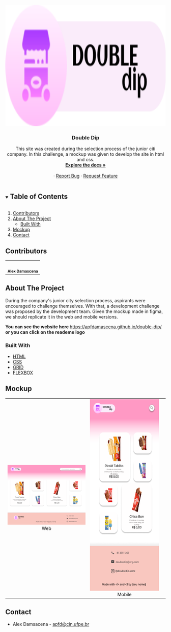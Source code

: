 <!-- PROJECT LOGO -->
<br />
<p align="center">
  <a href="https://apfdamascena.github.io/double-dip/">
    <img src="./assets/header-logo.svg" alt="Logo" width="800" height="380">
  </a>

  <h3 align="center">Double Dip</h3>

  <p align="center">
This site was created during the selection process of the junior citi company. In this challenge, a mockup was given to develop the site in html and css.
    <br />
    <a href="https://github.com/apfdamascena/double-dip"><strong>Explore the docs »</strong></a>
    <br />
    <br />
    ·
    <a href="https://github.com/apfdamascena/double-dip/issues">Report Bug</a>
    ·
    <a href="https://github.com/apfdamascena/double-dip/issues">Request Feature</a>
  </p>
</p>


<!-- TABLE OF CONTENTS -->
<details open="open">
  <summary><h2 style="display: inline-block">Table of Contents</h2></summary>
  <ol>
    <li><a href="#contributors">Contributors</a></li>
    <li>
      <a href="#about-the-project">About The Project</a>
      <ul>
        <li><a href="#built-with">Built With</a></li>
      </ul>
    </li>
        <li><a href="#mockup">Mockup</a></li>
    <li><a href="#contact">Contact</a></li>
  </ol>
</details>

## Contributors


<table>
  <tr>
<td align="center"><a href="https://github.com/apfdamascena"><img src="https://avatars.githubusercontent.com/u/52205263?s=400&u=033c62df4cc4f73b3010473faf859919019679af&v=4" width="100px;" alt=""/><br /><sub><b>Alex Damascena</b></sub></a><br/></td>
</tr>
 </table>




## About The Project

During the company's junior city selection process, aspirants were encouraged to challenge themselves. With that, a development challenge was proposed by the development team. Given the mockup made in figma, we should replicate it in the web and mobile versions.

<strong> You can see the website here </strong> https://apfdamascena.github.io/double-dip/
<strong> or you can click on the reademe logo </strong>


### Built With

* [ HTML ]( https://developer.mozilla.org/pt-BR/docs/Web/HTML )
* [ CSS ]( https://developer.mozilla.org/pt-BR/docs/Web/CSS )
* [ GRID ]( https://css-tricks.com/snippets/css/complete-guide-grid/ )
* [ FLEXBOX ]( https://css-tricks.com/snippets/css/a-guide-to-flexbox/ )

## Mockup

| | | |
|:-------------------------:|:-------------------------:|:-------------------------:|
|<img width="2000" alt="web" src="./readme/web.png">  Web |  <img width="1604" height="600" alt="mobile" src="./readme/mobile.png"> Mobile

## Contact
- Alex Damsacena - apfd@cin.ufpe.br


<!-- MARKDOWN LINKS & IMAGES -->
<!-- https://www.markdownguide.org/basic-syntax/#reference-style-links -->
[contributors-shield]: https://img.shields.io/github/contributors/github_username/repo.svg?style=for-the-badge
[contributors-url]: https://github.com/github_username/repo/graphs/contributors
[forks-shield]: https://img.shields.io/github/forks/github_username/repo.svg?style=for-the-badge
[forks-url]: https://github.com/github_username/repo/network/members
[stars-shield]: https://img.shields.io/github/stars/github_username/repo.svg?style=for-the-badge
[stars-url]: https://github.com/github_username/repo/stargazers
[issues-shield]: https://img.shields.io/github/issues/github_username/repo.svg?style=for-the-badge
[issues-url]: https://github.com/github_username/repo/issues
[license-shield]: https://img.shields.io/github/license/github_username/repo.svg?style=for-the-badge
[license-url]: https://github.com/github_username/repo/blob/master/LICENSE.txt
[linkedin-shield]: https://img.shields.io/badge/-LinkedIn-black.svg?style=for-the-badge&logo=linkedin&colorB=555
[linkedin-url]: https://linkedin.com/in/github_username